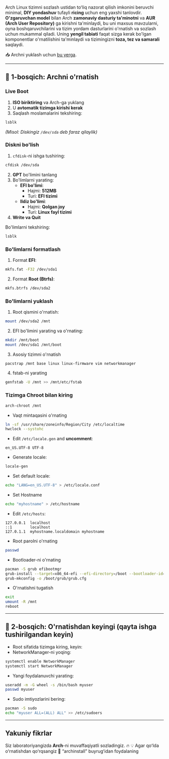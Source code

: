Arch Linux tizimni sozlash ustidan toʻliq nazorat qilish imkonini beruvchi minimal, **DIY yondashuv** tufayli **ricing** uchun eng yaxshi tanlovdir. **O'zgaruvchan model** bilan Arch **zamonaviy dasturiy ta'minotni** va **AUR (Arch User Repository)** ga kirishni ta'minlaydi, bu uni maxsus mavzularni, oyna boshqaruvchilarini va tizim yordam dasturlarini o'rnatish va sozlash uchun mukammal qiladi. Uning **yengil tabiati** faqat sizga kerak bo'lgan komponentlar o'rnatilishini ta'minlaydi va tizimingizni **toza, tez va samarali** saqlaydi.

📥 Archni yuklash uchun [bu yerga](https://archlinux.org/download/).

---

## 📌 1-bosqich: Archni o'rnatish
### Live Boot
1. **ISO biriktiring** va Arch-ga yuklang
2. U **avtomatik tizimga kirishi kerak**
3. Saqlash moslamalarini tekshiring:
```bash
lsblk
```
_(Misol: Diskingiz `/dev/sda` deb faraz qilaylik)_

### Diskni bo'lish
1. `cfdisk`-ni ishga tushiring:
```bash
cfdisk /dev/sda
```
2. **GPT** bo'limini tanlang
3. Bo'limlarni yarating: 
	- **EFI bo'limi**: 
		- Hajmi: **512MB** 
		- Turi: **EFI tizimi** 
	- **Ildiz bo'limi**: 
		- Hajmi: **Qolgan joy** 
		- Turi: **Linux fayl tizimi**
4. **Write va Quit**

Bo'limlarni tekshiring:
```bash
lsblk
```

### Bo'limlarni formatlash
1. Format **EFI**:
```bash
mkfs.fat -F32 /dev/sda1
```
2. Format **Root (Btrfs)**:
```bash
mkfs.btrfs /dev/sda2
```

### Bo'limlarni yuklash
1. Root qismini o'rnatish:
```bash
mount /dev/sda2 /mnt
```
2. EFI bo'limini yarating va o'rnating:
```bash
mkdir /mnt/boot
mount /dev/sda1 /mnt/boot
```
3. Asosiy tizimni o'rnatish
```bash
pacstrap /mnt base linux linux-firmware vim networkmanager
```
4. fstab-ni yarating
```bash
genfstab -U /mnt >> /mnt/etc/fstab
```

### Tizimga Chroot bilan kiring
```bash
arch-chroot /mnt
```

- Vaqt mintaqasini o'rnating
```bash
ln -sf /usr/share/zoneinfo/Region/City /etc/localtime
hwclock --systohc
```
- Edit `/etc/locale.gen` and **uncomment**:
```
en_US.UTF-8 UTF-8
```
- Generate locale:
```bash
locale-gen
```
- Set default locale:
```bash
echo "LANG=en_US.UTF-8" > /etc/locale.conf
```
- Set Hostname
```bash
echo "myhostname" > /etc/hostname
```
- Edit `/etc/hosts`:
```
127.0.0.1  localhost
::1        localhost
127.0.1.1  myhostname.localdomain myhostname
```
- Root parolni o'rnating
```bash
passwd
```
- Bootloader-ni o'rnating
```bash
pacman -S grub efibootmgr
grub-install --target=x86_64-efi --efi-directory=/boot --bootloader-id=GRUB
grub-mkconfig -o /boot/grub/grub.cfg
```
- O'rnatishni tugatish
```bash
exit
umount -R /mnt
reboot
```

---

## 📌 2-bosqich: O'rnatishdan keyingi (qayta ishga tushirilgandan keyin)

- Root sifatida tizimga kiring, keyin:
- NetworkManager-ni yoqing:
```bash
systemctl enable NetworkManager
systemctl start NetworkManager
```
- Yangi foydalanuvchi yarating:
```bash
useradd -m -G wheel -s /bin/bash myuser
passwd myuser
```
- Sudo imtiyozlarini bering:
```bash
pacman -S sudo
echo "myuser ALL=(ALL) ALL" >> /etc/sudoers
```

---
## Yakuniy fikrlar
Siz laboratoriyangizda **Arch**-ni muvaffaqiyatli sozladingiz. 🔥
💡 Agar qoʻlda oʻrnatishdan qoʻrqsangiz 🚀 “archinstall” buyrugʻidan foydalaning
